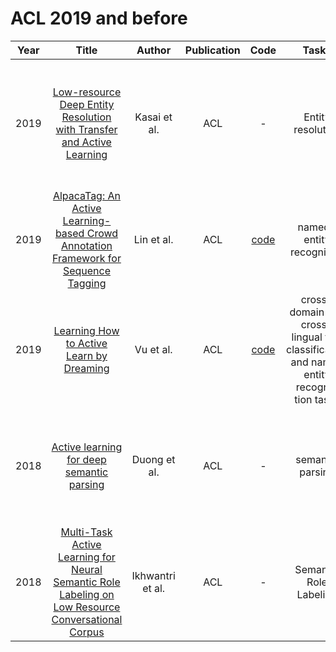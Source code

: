 # ACL 2019 and before

| Year |                                                       Title                                                       |   Author    | Publication | Code | Tasks | Notes | Datasets| Notions |
|:----:|:-----------------------------------------------------------------------------------------------------------------:|:-----------:|:-----------:|:----:|:----:|:-----:|:-----:|:-----:|
| 2019 |               [Low-resource Deep Entity Resolution with Transfer and Active Learning](https://aclanthology.org/P19-1586/)                |   Kasai et al.   |     ACL     |                       -                       |   Entity resolution   | `Informative`,  `DNNs`, `transfer learning`, `Tra`, `Hard`    |   DBLP-ACM, DBLP-Scholar, Cora    |Entity resolution (ER) is the task of iden- tifying different representations of the same real-world entities across databases.       |
| 2019 |        [AlpacaTag: An Active Learning-based Crowd Annotation Framework for Sequence Tagging](https://aclanthology.org/P19-3010/)         |    Lin et al.    |     ACL     |   [code](https://inklab.usc.edu/AlpacaTag/)   |    named-entity recognition  | `Informative`, `DNNs`, `None`, `Tra`, `Hard`      |  Amazon Mechanical Turk     |       |
| 2019 |                              [Learning How to Active Learn by Dreaming](https://aclanthology.org/P19-1401/)                              |    Vu et al.     |     ACL     | [code](https://github.com/trangvu/alil-dream) |  cross-domain and cross-lingual text classification and named entity recogni- tion tasks    |  `Uncertainty`, `DNNs`, `None`, `Tra`, `Hard`     | Amazon product reviews, PAN 2017      |   wake and dream cycles    |
| 2018 |                             [Active learning for deep semantic parsing](https://aclanthology.org/P18-2008/)                              |   Duong et al.   |     ACL     |                       -                       |  semantic parsing    |  `uncertainty`, `DNNs`, `None`, `Tra`, `Hard`     | NLMaps corpus, Social Network corpus from the Overnight dataset , ATIS      |       |
| 2018 | [Multi-Task Active Learning for Neural Semantic Role Labeling on Low Resource Conversational Corpus](https://aclanthology.org/W18-3406/) | Ikhwantri et al. |     ACL     |                       -                       | Semantic Role Labeling     |  `Any`, `DNNs`, `Multi-Task`, `Tra`, `Hard`   | Prop- Bank,  GREET      |       |
